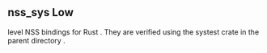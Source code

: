 #
#
nss_sys
Low
-
level
NSS
bindings
for
Rust
.
They
are
verified
using
the
systest
crate
in
the
parent
directory
.
